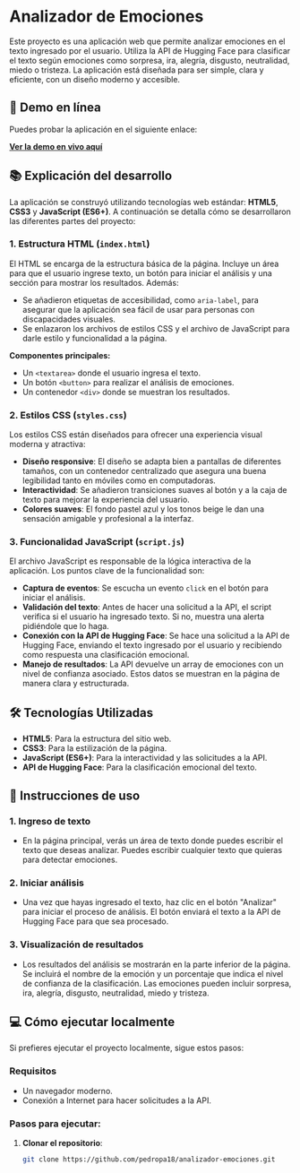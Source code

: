 # Analizador de Emociones

Este proyecto es una aplicación web que permite analizar emociones en el texto ingresado por el usuario. Utiliza la API de Hugging Face para clasificar el texto según emociones como sorpresa, ira, alegría, disgusto, neutralidad, miedo o tristeza. La aplicación está diseñada para ser simple, clara y eficiente, con un diseño moderno y accesible.

## 🚀 Demo en línea

Puedes probar la aplicación en el siguiente enlace:

[**Ver la demo en vivo aquí**]( https://pedropa18.github.io/analizadorEmociones/)

## 📚 Explicación del desarrollo

La aplicación se construyó utilizando tecnologías web estándar: **HTML5**, **CSS3** y **JavaScript (ES6+)**. A continuación se detalla cómo se desarrollaron las diferentes partes del proyecto:

### 1. **Estructura HTML (`index.html`)**
El HTML se encarga de la estructura básica de la página. Incluye un área para que el usuario ingrese texto, un botón para iniciar el análisis y una sección para mostrar los resultados. Además:
- Se añadieron etiquetas de accesibilidad, como `aria-label`, para asegurar que la aplicación sea fácil de usar para personas con discapacidades visuales.
- Se enlazaron los archivos de estilos CSS y el archivo de JavaScript para darle estilo y funcionalidad a la página.

**Componentes principales:**
- Un `<textarea>` donde el usuario ingresa el texto.
- Un botón `<button>` para realizar el análisis de emociones.
- Un contenedor `<div>` donde se muestran los resultados.

### 2. **Estilos CSS (`styles.css`)**
Los estilos CSS están diseñados para ofrecer una experiencia visual moderna y atractiva:
- **Diseño responsive**: El diseño se adapta bien a pantallas de diferentes tamaños, con un contenedor centralizado que asegura una buena legibilidad tanto en móviles como en computadoras.
- **Interactividad**: Se añadieron transiciones suaves al botón y a la caja de texto para mejorar la experiencia del usuario.
- **Colores suaves**: El fondo pastel azul y los tonos beige le dan una sensación amigable y profesional a la interfaz.
  
### 3. **Funcionalidad JavaScript (`script.js`)**
El archivo JavaScript es responsable de la lógica interactiva de la aplicación. Los puntos clave de la funcionalidad son:
- **Captura de eventos**: Se escucha un evento `click` en el botón para iniciar el análisis.
- **Validación del texto**: Antes de hacer una solicitud a la API, el script verifica si el usuario ha ingresado texto. Si no, muestra una alerta pidiéndole que lo haga.
- **Conexión con la API de Hugging Face**: Se hace una solicitud a la API de Hugging Face, enviando el texto ingresado por el usuario y recibiendo como respuesta una clasificación emocional.
- **Manejo de resultados**: La API devuelve un array de emociones con un nivel de confianza asociado. Estos datos se muestran en la página de manera clara y estructurada.

## 🛠️ Tecnologías Utilizadas

- **HTML5**: Para la estructura del sitio web.
- **CSS3**: Para la estilización de la página.
- **JavaScript (ES6+)**: Para la interactividad y las solicitudes a la API.
- **API de Hugging Face**: Para la clasificación emocional del texto.

## 📝 Instrucciones de uso

### 1. **Ingreso de texto**
   - En la página principal, verás un área de texto donde puedes escribir el texto que deseas analizar. Puedes escribir cualquier texto que quieras para detectar emociones.

### 2. **Iniciar análisis**
   - Una vez que hayas ingresado el texto, haz clic en el botón "Analizar" para iniciar el proceso de análisis. El botón enviará el texto a la API de Hugging Face para que sea procesado.

### 3. **Visualización de resultados**
   - Los resultados del análisis se mostrarán en la parte inferior de la página. Se incluirá el nombre de la emoción y un porcentaje que indica el nivel de confianza de la clasificación. Las emociones pueden incluir sorpresa, ira, alegría, disgusto, neutralidad, miedo y tristeza.

## 💻 Cómo ejecutar localmente

Si prefieres ejecutar el proyecto localmente, sigue estos pasos:

### Requisitos
- Un navegador moderno.
- Conexión a Internet para hacer solicitudes a la API.

### Pasos para ejecutar:

1. **Clonar el repositorio**:
   ```bash
   git clone https://github.com/pedropa18/analizador-emociones.git
